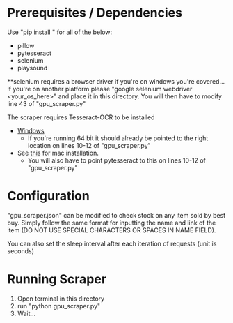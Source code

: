 # Prerequisites / Dependencies
Use "pip install <package>" for all of the below:
* pillow
* pytesseract
* selenium
* playsound

**selenium requires a browser driver if you're on windows you're covered... if you're on another platform please
"google selenium webdriver <your_os_here>" and place it in this directory. You will then have to modify line 43 of "gpu_scraper.py"

The scraper requires Tesseract-OCR to be installed
* [Windows](https://digi.bib.uni-mannheim.de/tesseract/tesseract-ocr-w64-setup-v5.0.0-alpha.20201127.exe)
    * If you're running 64 bit it should already be pointed to the right location on lines 10-12 of "gpu_scraper.py"
* See [this](https://guides.library.illinois.edu/c.php?g=347520&p=4121425) for mac installation.
    * You will also have to point pytesseract to this on lines 10-12 of "gpu_scraper.py"

# Configuration
"gpu_scraper.json" can be modified to check stock on any item sold by best buy. Simply follow the same
format for inputting the name and link of the item (DO NOT USE SPECIAL CHARACTERS OR SPACES IN NAME FIELD).

You can also set the sleep interval after each iteration of requests (unit is seconds)

# Running Scraper
1. Open terminal in this directory
2. run "python gpu_scraper.py"
3. Wait...
